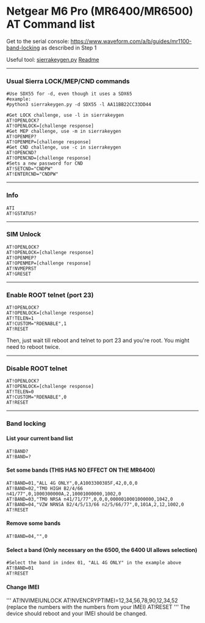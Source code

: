 # Netgear M6 Pro (MR6400/MR6500) AT Command list

Get to the serial console: https://www.waveform.com/a/b/guides/mr1100-band-locking as described in Step 1

Useful tool: [sierrakeygen.py](https://github.com/bkerler/edl/tree/master/edlclient/Tools) [Readme](https://github.com/bkerler/edl/blob/master/sierrakeygen_README.md)

---

### Usual Sierra LOCK/MEP/CND commands
```
#Use SDX55 for -d, even though it uses a SDX65
#example: 
#python3 sierrakeygen.py -d SDX55 -l AA11BB22CC33DD44

#Get LOCK challenge, use -l in sierrakeygen
AT!OPENLOCK? 
AT!OPENLOCK=[challenge response]
#Get MEP challenge, use -m in sierrakeygen
AT!OPENMEP? 
AT!OPENMEP=[challenge response]
#Get CND challenge, use -c in sierrakeygen
AT!OPENCND? 
AT!OPENCND=[challenge response]
#Sets a new password for CND
AT!SETCND="CNDPW"
AT!ENTERCND="CNDPW"
```

---

### Info
```
ATI
AT!GSTATUS?
```

---

### SIM Unlock
```
AT!OPENLOCK?
AT!OPENLOCK=[challenge response]
AT!OPENMEP?
AT!OPENMEP=[challenge response]
AT!NVMEPRST
AT!GRESET
```

---

### Enable ROOT telnet (port 23)
```
AT!OPENLOCK?
AT!OPENLOCK=[challenge response]
AT!TELEN=1
AT!CUSTOM="RDENABLE",1
AT!RESET
```
Then, just wait till reboot and telnet to port 23 and you're root. You might need to reboot twice.

---

### Disable ROOT telnet
```
AT!OPENLOCK?
AT!OPENLOCK=[challenge response]
AT!TELEN=0
AT!CUSTOM="RDENABLE",0
AT!RESET
```

---

### Band locking

#### List your current band list
```
AT!BAND?
AT!BAND=?
```

#### Set some bands (THIS HAS NO EFFECT ON THE MR6400)
```
AT!BAND=01,"ALL 4G ONLY",0,A1003300385F,42,0,0,0
AT!BAND=02,"TMO HIGH B2/4/66 n41/77",0,1000300000A,2,10001000000,1002,0
AT!BAND=03,"TMO NRSA n41/71/77",0,0,0,0000010001000000,1042,0
AT!BAND=04,"VZW NRNSA B2/4/5/13/66 n2/5/66/77",0,101A,2,12,1002,0
AT!RESET
```

#### Remove some bands
```
AT!BAND=04,"",0
```

#### Select a band (Only necessary on the 6500, the 6400 UI allows selection)
```
#Select the band in index 01, "ALL 4G ONLY" in the example above
AT!BAND=01
AT!RESET
```
#### Change IMEI
'''
AT!NVIMEIUNLOCK
AT!NVENCRYPTIMEI=12,34,56,78,90,12,34,52    (replace the numbers with the numbers from your IMEI)
AT!RESET
'''
The device should reboot and your IMEI should be changed. 